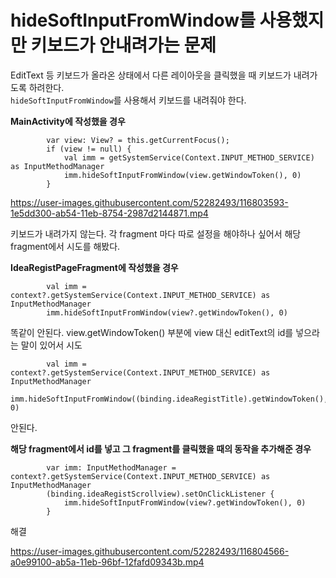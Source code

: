 # hideSoftInputFromWindow를 사용했지만 키보드가 안내려가는 문제

EditText 등 키보드가 올라온 상태에서 다른 레이아웃을 클릭했을 때 키보드가 내려가도록 하려한다.</br>
`hideSoftInputFromWindow`를 사용해서 키보드를 내려줘야 한다.

**MainActivity에 작성했을 경우**</br>

```
        var view: View? = this.getCurrentFocus();
        if (view != null) {
            val imm = getSystemService(Context.INPUT_METHOD_SERVICE) as InputMethodManager
            imm.hideSoftInputFromWindow(view.getWindowToken(), 0)
        }
```

https://user-images.githubusercontent.com/52282493/116803593-1e5dd300-ab54-11eb-8754-2987d2144871.mp4

키보드가 내려가지 않는다. 각 fragment 마다 따로 설정을 해야하나 싶어서 해당 fragment에서 시도를 해봤다.

**IdeaRegistPageFragment에 작성했을 경우**</br>
```
        val imm = context?.getSystemService(Context.INPUT_METHOD_SERVICE) as InputMethodManager
        imm.hideSoftInputFromWindow(view?.getWindowToken(), 0)
```

똑같이 안된다. view.getWindowToken() 부분에 view 대신 editText의 id를 넣으라는 말이 있어서 시도

```
        val imm = context?.getSystemService(Context.INPUT_METHOD_SERVICE) as InputMethodManager
        imm.hideSoftInputFromWindow((binding.ideaRegistTitle).getWindowToken(), 0)
```

안된다.

**해당 fragment에서 id를 넣고 그 fragment를 클릭했을 때의 동작을 추가해준 경우**</br>
```
        var imm: InputMethodManager = context?.getSystemService(Context.INPUT_METHOD_SERVICE) as InputMethodManager
        (binding.ideaRegistScrollview).setOnClickListener {
            imm.hideSoftInputFromWindow(view?.getWindowToken(), 0)
        }
```

해결

https://user-images.githubusercontent.com/52282493/116804566-a0e99100-ab5a-11eb-96bf-12fafd09343b.mp4
